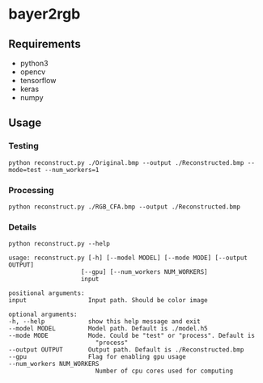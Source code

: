 # bayer2rgb

## Requirements

* python3
* opencv
* tensorflow
* keras
* numpy

## Usage

### Testing

    python reconstruct.py ./Original.bmp --output ./Reconstructed.bmp --mode=test --num_workers=1
    
### Processing
    python reconstruct.py ./RGB_CFA.bmp --output ./Reconstructed.bmp

### Details
    python reconstruct.py --help

    usage: reconstruct.py [-h] [--model MODEL] [--mode MODE] [--output OUTPUT]
                        [--gpu] [--num_workers NUM_WORKERS]
                        input

    positional arguments:
    input                 Input path. Should be color image

    optional arguments:
    -h, --help            show this help message and exit
    --model MODEL         Model path. Default is ./model.h5
    --mode MODE           Mode. Could be "test" or "process". Default is
                            "process"
    --output OUTPUT       Output path. Default is ./Reconstructed.bmp
    --gpu                 Flag for enabling gpu usage
    --num_workers NUM_WORKERS
                            Number of cpu cores used for computing